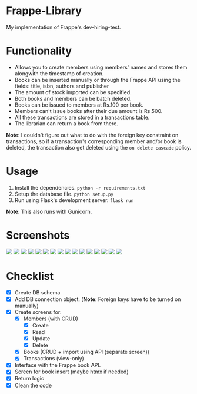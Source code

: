 # Frappe-Library

My implementation of Frappe's dev-hiring-test.

# Functionality

- Allows you to create members using members' names and stores them alongwith the timestamp of creation.
- Books can be inserted manually or through the Frappe API using the fields: title, isbn, authors and publisher
- The amount of stock imported can be specified.
- Both books and members can be batch deleted.
- Books can be issued to members at Rs.100 per book.
- Members can't issue books after their due amount is Rs.500.
- All these transactions are stored in a transactions table.
- The librarian can return a book from there.

**Note**: I couldn't figure out what to do with the foreign key constraint on transactions, so if a transaction's corresponding member and/or book is deleted, the transaction also get deleted using the `on delete cascade` policy.

# Usage

1. Install the dependencies.
   `python -r requirements.txt`
2. Setup the database file.
   `python setup.py`
3. Run using Flask's development server.
   `flask run`

**Note**: This also runs with Gunicorn.

# Screenshots
![](1.png)
![](2.png)
![](3.png)
![](4.png)
![](5.png)
![](6.png)
![](7.png)
![](8.png)
![](9.png)
![](10.png)
![](11.png)
![](12.png)
![](13.png)
![](14.png)
![](15.png)
![](16.png)

# Checklist

- [x] Create DB schema
- [x] Add DB connection object. (**Note**: Foreign keys have to be turned on manually)
- [x] Create screens for:
  - [x] Members (with CRUD)
    - [x] Create
    - [x] Read
    - [x] Update
    - [x] Delete
  - [x] Books (CRUD + import using API (separate screen))
  - [x] Transactions (view-only)
- [x] Interface with the Frappe book API.
- [x] Screen for book insert (maybe htmx if needed)
- [x] Return logic
- [x] Clean the code
